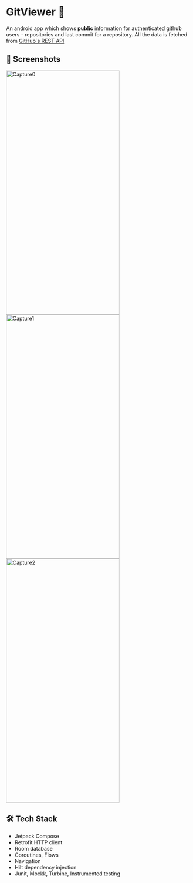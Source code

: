 # GitViewer 🚀

An android app which shows **public** information for authenticated github users - repositories and last commit for a repository. All the data is fetched from [GitHub`s REST API](https://docs.github.com/en/rest?apiVersion=2022-11-28)

## 📸 Screenshots
<img width="309" height="664" alt="Capture0" src="https://github.com/user-attachments/assets/ff0de875-b434-40c7-a5bc-100c20bc33a4" />
<img width="309" height="664" alt="Capture1" src="https://github.com/user-attachments/assets/571a0c5f-c11d-485a-865e-40094fe1b0b9" />
<img width="309" height="664" alt="Capture2" src="https://github.com/user-attachments/assets/60c985c6-c3a5-4086-9556-238ccb842329" />
 
## 🛠️ Tech Stack
- Jetpack Compose
- Retrofit HTTP client
- Room database
- Coroutines, Flows
- Navigation
- Hilt dependency injection
- Junit, Mockk, Turbine, Instrumented testing 
